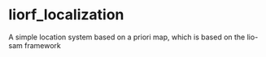 # liorf_localization
A simple location system based on a priori map, which is based on the lio-sam framework
